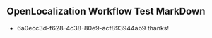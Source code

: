 ## OpenLocalization Workflow Test MarkDown
* 6a0ecc3d-f628-4c38-80e9-acf893944ab9 thanks!

<!--HONumber=Aug16_HO3-->


